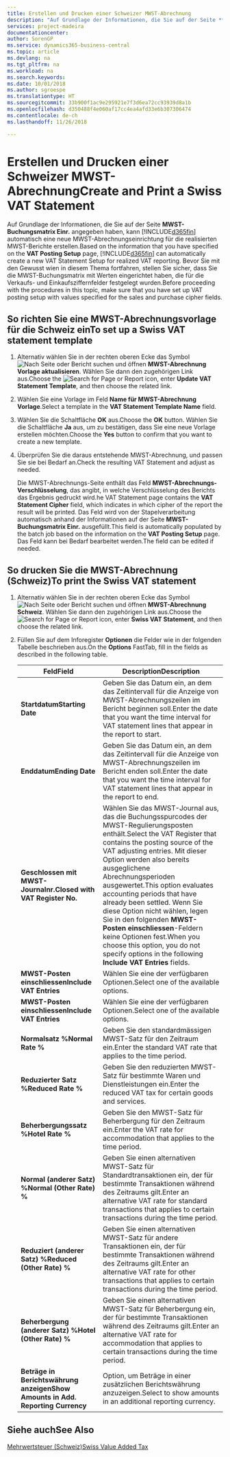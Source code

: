 ```yaml
---
title: Erstellen und Drucken einer Schweizer MWST-Abrechnung
description: "Auf Grundlage der Informationen, die Sie auf der Seite **MWST-Buchungsmatrix Einr.** angegeben haben, kann Business Central automatisch eine neue MWST-Abrechnungseinrichtung für die realisierten MWST-Berichte erstellen. Bevor Sie mit den Gewusst wien in diesem Thema fortfahren, stellen Sie sicher, dass Sie die MWST-Buchungsmatrix mit Werten eingerichtet haben, die für die Verkaufs- und Einkaufsziffernfelder festgelegt wurden."
services: project-madeira
documentationcenter: 
author: SorenGP
ms.service: dynamics365-business-central
ms.topic: article
ms.devlang: na
ms.tgt_pltfrm: na
ms.workload: na
ms.search.keywords: 
ms.date: 10/01/2018
ms.author: sgroespe
ms.translationtype: HT
ms.sourcegitcommit: 33b900f1ac9e295921e7f3d6ea72cc93939d8a1b
ms.openlocfilehash: d350488f4e060af17cc4ea4afd33e6b307306474
ms.contentlocale: de-ch
ms.lasthandoff: 11/26/2018

---
```

# <a name="create-and-print-a-swiss-vat-statement"></a><span data-ttu-id="d6eba-104">Erstellen und Drucken einer Schweizer MWST-Abrechnung</span><span class="sxs-lookup"><span data-stu-id="d6eba-104">Create and Print a Swiss VAT Statement</span></span>
<span data-ttu-id="d6eba-105">Auf Grundlage der Informationen, die Sie auf der Seite **MWST-Buchungsmatrix Einr.** angegeben haben, kann [!INCLUDE[d365fin](../../includes/d365fin_md.md)] automatisch eine neue MWST-Abrechnungseinrichtung für die realisierten MWST-Berichte erstellen.</span><span class="sxs-lookup"><span data-stu-id="d6eba-105">Based on the information that you have specified on the **VAT Posting Setup** page, [!INCLUDE[d365fin](../../includes/d365fin_md.md)] can automatically create a new VAT Statement Setup for realized VAT reporting.</span></span> <span data-ttu-id="d6eba-106">Bevor Sie mit den Gewusst wien in diesem Thema fortfahren, stellen Sie sicher, dass Sie die MWST-Buchungsmatrix mit Werten eingerichtet haben, die für die Verkaufs- und Einkaufsziffernfelder festgelegt wurden.</span><span class="sxs-lookup"><span data-stu-id="d6eba-106">Before proceeding with the procedures in this topic, make sure that you have set up VAT posting setup with values specified for the sales and purchase cipher fields.</span></span>  

## <a name="to-set-up-a-swiss-vat-statement-template"></a><span data-ttu-id="d6eba-107">So richten Sie eine MWST-Abrechnungsvorlage für die Schweiz ein</span><span class="sxs-lookup"><span data-stu-id="d6eba-107">To set up a Swiss VAT statement template</span></span>  

1.  <span data-ttu-id="d6eba-108">Alternativ wählen Sie in der rechten oberen Ecke das Symbol ![Nach Seite oder Bericht suchen](../../media/ui-search/search_small.png "Nach Seite oder Bericht suchen") und öffnen **MWST-Abrechnung Vorlage aktualisieren**. Wählen Sie dann den zugehörigen Link aus.</span><span class="sxs-lookup"><span data-stu-id="d6eba-108">Choose the ![Search for Page or Report](../../media/ui-search/search_small.png "Search for Page or Report icon") icon, enter **Update VAT Statement Template**, and then choose the related link.</span></span>  
2.  <span data-ttu-id="d6eba-109">Wählen Sie eine Vorlage im Feld **Name für MWST-Abrechnung Vorlage**.</span><span class="sxs-lookup"><span data-stu-id="d6eba-109">Select a template in the **VAT Statement Template Name** field.</span></span>
3.  <span data-ttu-id="d6eba-110">Wählen Sie die Schaltfläche **OK** aus.</span><span class="sxs-lookup"><span data-stu-id="d6eba-110">Choose the **OK** button.</span></span> <span data-ttu-id="d6eba-111">Wählen Sie die Schaltfläche **Ja** aus, um zu bestätigen, dass Sie eine neue Vorlage erstellen möchten.</span><span class="sxs-lookup"><span data-stu-id="d6eba-111">Choose the **Yes** button to confirm that you want to create a new template.</span></span>  
4.  <span data-ttu-id="d6eba-112">Überprüfen Sie die daraus entstehende MWST-Abrechnung, und passen Sie sie bei Bedarf an.</span><span class="sxs-lookup"><span data-stu-id="d6eba-112">Check the resulting VAT Statement and adjust as needed.</span></span>  

     <span data-ttu-id="d6eba-113">Die MWST-Abrechnungs-Seite enthält das Feld **MWST-Abrechnungs-Verschlüsselung**, das angibt, in welche Verschlüsselung des Berichts das Ergebnis gedruckt wird.</span><span class="sxs-lookup"><span data-stu-id="d6eba-113">he VAT Statement page contains the **VAT Statement Cipher** field, which indicates in which cipher of the report the result will be printed.</span></span> <span data-ttu-id="d6eba-114">Das Feld wird von der Stapelverarbeitung automatisch anhand der Informationen auf der Seite **MWST-Buchungsmatrix Einr.** ausgefüllt.</span><span class="sxs-lookup"><span data-stu-id="d6eba-114">This field is automatically populated by the batch job based on the information on the **VAT Posting Setup** page.</span></span> <span data-ttu-id="d6eba-115">Das Feld kann bei Bedarf bearbeitet werden.</span><span class="sxs-lookup"><span data-stu-id="d6eba-115">The field can be edited if needed.</span></span>  

## <a name="to-print-the-swiss-vat-statement"></a><span data-ttu-id="d6eba-116">So drucken Sie die MWST-Abrechnung (Schweiz)</span><span class="sxs-lookup"><span data-stu-id="d6eba-116">To print the Swiss VAT statement</span></span>  

1.  <span data-ttu-id="d6eba-117">Alternativ wählen Sie in der rechten oberen Ecke das Symbol ![Nach Seite oder Bericht suchen](../../media/ui-search/search_small.png "Nach Seite oder Bericht suchen") und öffnen **MWST-Abrechnung Schweiz**. Wählen Sie dann den zugehörigen Link aus.</span><span class="sxs-lookup"><span data-stu-id="d6eba-117">Choose the ![Search for Page or Report](../../media/ui-search/search_small.png "Search for Page or Report icon") icon, enter **Swiss VAT Statement**, and then choose the related link.</span></span>  
2.  <span data-ttu-id="d6eba-118">Füllen Sie auf dem Inforegister **Optionen** die Felder wie in der folgenden Tabelle beschrieben aus.</span><span class="sxs-lookup"><span data-stu-id="d6eba-118">On the **Options** FastTab, fill in the fields as described in the following table.</span></span>  

    |<span data-ttu-id="d6eba-119">Feld</span><span class="sxs-lookup"><span data-stu-id="d6eba-119">Field</span></span>|<span data-ttu-id="d6eba-120">Description</span><span class="sxs-lookup"><span data-stu-id="d6eba-120">Description</span></span>|  
    |---------------------------------|---------------------------------------|  
    |<span data-ttu-id="d6eba-121">**Startdatum**</span><span class="sxs-lookup"><span data-stu-id="d6eba-121">**Starting Date**</span></span>|<span data-ttu-id="d6eba-122">Geben Sie das Datum ein, an dem das Zeitintervall für die Anzeige von MWST-Abrechnungszeilen im Bericht beginnen soll.</span><span class="sxs-lookup"><span data-stu-id="d6eba-122">Enter the date that you want the time interval for VAT statement lines that appear in the report to start.</span></span>|  
    |<span data-ttu-id="d6eba-123">**Enddatum**</span><span class="sxs-lookup"><span data-stu-id="d6eba-123">**Ending Date**</span></span>|<span data-ttu-id="d6eba-124">Geben Sie das Datum ein, an dem das Zeitintervall für die Anzeige von MWST-Abrechnungszeilen im Bericht enden soll.</span><span class="sxs-lookup"><span data-stu-id="d6eba-124">Enter the date that you want the time interval for VAT statement lines that appear in the report to end.</span></span>|  
    |<span data-ttu-id="d6eba-125">**Geschlossen mit MWST-Journalnr.**</span><span class="sxs-lookup"><span data-stu-id="d6eba-125">**Closed with VAT Register No.**</span></span>|<span data-ttu-id="d6eba-126">Wählen Sie das MWST-Journal aus, das die Buchungsspurcodes der MWST-Regulierungsposten enthält.</span><span class="sxs-lookup"><span data-stu-id="d6eba-126">Select the VAT Register that contains the posting source of the VAT adjusting entries.</span></span> <span data-ttu-id="d6eba-127">Mit dieser Option werden also bereits ausgeglichene Abrechnungsperioden ausgewertet.</span><span class="sxs-lookup"><span data-stu-id="d6eba-127">This option evaluates accounting periods that have already been settled.</span></span> <span data-ttu-id="d6eba-128">Wenn Sie diese Option nicht wählen, legen Sie in den folgenden **MWST-Posten einschliessen**-Feldern keine Optionen fest.</span><span class="sxs-lookup"><span data-stu-id="d6eba-128">When you choose this option, you do not specify options in the following **Include VAT Entries** fields.</span></span>|  
    |<span data-ttu-id="d6eba-129">**MWST-Posten einschliessen**</span><span class="sxs-lookup"><span data-stu-id="d6eba-129">**Include VAT Entries**</span></span>|<span data-ttu-id="d6eba-130">Wählen Sie eine der verfügbaren Optionen.</span><span class="sxs-lookup"><span data-stu-id="d6eba-130">Select one of the available options.</span></span>|  
    |<span data-ttu-id="d6eba-131">**MWST-Posten einschliessen**</span><span class="sxs-lookup"><span data-stu-id="d6eba-131">**Include VAT Entries**</span></span>|<span data-ttu-id="d6eba-132">Wählen Sie eine der verfügbaren Optionen.</span><span class="sxs-lookup"><span data-stu-id="d6eba-132">Select one of the available options.</span></span>|  
    |<span data-ttu-id="d6eba-133">**Normalsatz %**</span><span class="sxs-lookup"><span data-stu-id="d6eba-133">**Normal Rate %**</span></span>|<span data-ttu-id="d6eba-134">Geben Sie den standardmässigen MWST-Satz für den Zeitraum ein.</span><span class="sxs-lookup"><span data-stu-id="d6eba-134">Enter the standard VAT rate that applies to the time period.</span></span>|  
    |<span data-ttu-id="d6eba-135">**Reduzierter Satz %**</span><span class="sxs-lookup"><span data-stu-id="d6eba-135">**Reduced Rate %**</span></span>|<span data-ttu-id="d6eba-136">Geben Sie den reduzierten MWST-Satz für bestimmte Waren und Dienstleistungen ein.</span><span class="sxs-lookup"><span data-stu-id="d6eba-136">Enter the reduced VAT tax for certain goods and services.</span></span>|  
    |<span data-ttu-id="d6eba-137">**Beherbergungssatz %**</span><span class="sxs-lookup"><span data-stu-id="d6eba-137">**Hotel Rate %**</span></span>|<span data-ttu-id="d6eba-138">Geben Sie den MWST-Satz für Beherbergung für den Zeitraum ein.</span><span class="sxs-lookup"><span data-stu-id="d6eba-138">Enter the VAT rate for accommodation that applies to the time period.</span></span>|  
    |<span data-ttu-id="d6eba-139">**Normal (anderer Satz) %**</span><span class="sxs-lookup"><span data-stu-id="d6eba-139">**Normal (Other Rate) %**</span></span>|<span data-ttu-id="d6eba-140">Geben Sie einen alternativen MWST-Satz für Standardtransaktionen ein, der für bestimmte Transaktionen während des Zeitraums gilt.</span><span class="sxs-lookup"><span data-stu-id="d6eba-140">Enter an alternative VAT rate for standard transactions that applies to certain transactions during the time period.</span></span>|  
    |<span data-ttu-id="d6eba-141">**Reduziert (anderer Satz) %**</span><span class="sxs-lookup"><span data-stu-id="d6eba-141">**Reduced (Other Rate) %**</span></span>|<span data-ttu-id="d6eba-142">Geben Sie einen alternativen MWST-Satz für andere Transaktionen ein, der für bestimmte Transaktionen während des Zeitraums gilt.</span><span class="sxs-lookup"><span data-stu-id="d6eba-142">Enter an alternative VAT rate for other transactions that applies to certain transactions during the time period.</span></span>|  
    |<span data-ttu-id="d6eba-143">**Beherbergung (anderer Satz) %**</span><span class="sxs-lookup"><span data-stu-id="d6eba-143">**Hotel (Other Rate) %**</span></span>|<span data-ttu-id="d6eba-144">Geben Sie einen alternativen MWST-Satz für Beherbergung ein, der für bestimmte Transaktionen während des Zeitraums gilt.</span><span class="sxs-lookup"><span data-stu-id="d6eba-144">Enter an alternative VAT rate for accommodation that applies to certain transactions during the time period.</span></span>|  
    |<span data-ttu-id="d6eba-145">**Beträge in Berichtswährung anzeigen**</span><span class="sxs-lookup"><span data-stu-id="d6eba-145">**Show Amounts in Add. Reporting Currency**</span></span>|<span data-ttu-id="d6eba-146">Option, um Beträge in einer zusätzlichen Berichtswährung anzuzeigen.</span><span class="sxs-lookup"><span data-stu-id="d6eba-146">Select to show amounts in an additional reporting currency.</span></span>|  

## <a name="see-also"></a><span data-ttu-id="d6eba-147">Siehe auch</span><span class="sxs-lookup"><span data-stu-id="d6eba-147">See Also</span></span>  
 [<span data-ttu-id="d6eba-148">Mehrwertsteuer (Schweiz)</span><span class="sxs-lookup"><span data-stu-id="d6eba-148">Swiss Value Added Tax</span></span>](swiss-value-added-tax.md)

